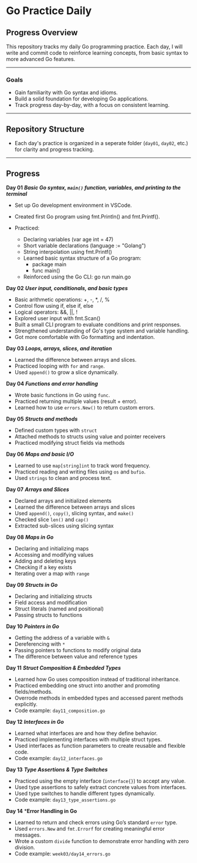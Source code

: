 # Go Practice Daily #

## Progress Overview ##

This repository tracks my daily Go programming practice. Each day, I will write and commit code to reinforce learning concepts, from basic syntax to more advanced Go features.


--- 

### Goals ###
- Gain familiarity with Go syntax and idioms.
- Build a solid foundation for developing Go applications.
- Track progress day-by-day, with a focus on consistent learning.

---

## Repository Structure ##
- Each day's practice is organized in a seperate folder (`day01`, `day02`, etc.) for clarity and progress tracking.

---

## Progress ##

**Day 01** 
***Basic Go syntax, `main()` function, variables, and printing to the terminal***
- Set up Go development environment in VSCode.
- Created first Go program using fmt.Println() and fmt.Printf().

- Practiced:
    - Declaring variables (var age int = 47)
    - Short variable declarations (language := "Golang")
    - String interpolation using fmt.Printf()
    - Learned basic syntax structure of a Go program:
        - package main
        - func main()
    - Reinforced using the Go CLI: go run main.go

**Day 02** 
***User input, conditionals, and basic types***
- Basic arithmetic operations: +, -, *, /, %
- Control flow using if, else if, else
- Logical operators: &&, ||, !
- Explored user input with fmt.Scan()
- Built a small CLI program to evaluate conditions and print responses.
- Strengthened understanding of Go's type system and variable handling.
- Got more comfortable with Go formatting and indentation.

**Day 03** 
***Loops, arrays, slices, and iteration***
- Learned the difference between arrays and slices.
- Practiced looping with `for` and `range`.
- Used `append()` to grow a slice dynamically.

**Day 04** 
***Functions and error handling***
- Wrote basic functions in Go using `func`.
- Practiced returning multiple values (result + error).
- Learned how to use `errors.New()` to return custom errors.

**Day 05** 
***Structs and methods*** 
- Defined custom types with `struct`
- Attached methods to structs using value and pointer receivers
- Practiced modifying struct fields via methods

**Day 06** 
***Maps and basic I/O***
- Learned to use `map[string]int` to track word frequency.
- Practiced reading and writing files using `os` and `bufio`.
- Used `strings` to clean and process text.

**Day 07**
***Arrays and Slices***
- Declared arrays and initialized elements
- Learned the difference between arrays and slices
- Used `append()`, `copy()`, slicing syntax, and `make()`
- Checked slice `len()` and `cap()`
- Extracted sub-slices using slicing syntax

**Day 08**
***Maps in Go***
- Declaring and initializing maps
- Accessing and modifying values
- Adding and deleting keys
- Checking if a key exists
- Iterating over a map with `range`

**Day 09**
***Structs in Go***
- Declaring and initializing structs
- Field access and modification
- Struct literals (named and positional)
- Passing structs to functions

**Day 10** 
***Pointers in Go***
- Getting the address of a variable with `&`
- Dereferencing with `*`
- Passing pointers to functions to modify original data
- The difference between value and reference types

**Day 11**
***Struct Composition & Embedded Types***
- Learned how Go uses composition instead of traditional inheritance.
- Practiced embedding one struct into another and promoting fields/methods.
- Overrode methods in embedded types and accessed parent methods explicitly.
- Code example: `day11_composition.go`

**Day 12**
***Interfaces in Go***
- Learned what interfaces are and how they define behavior.
- Practiced implementing interfaces with multiple struct types.
- Used interfaces as function parameters to create reusable and flexible code.
- Code example: `day12_interfaces.go`

**Day 13**
***Type Assertions & Type Switches***
- Practiced using the empty interface (`interface{}`) to accept any value.
- Used type assertions to safely extract concrete values from interfaces.
- Used type switches to handle different types dynamically.
- Code example: `day13_type_assertions.go`

**Day 14** 
***Error Handling in Go**
- Learned to return and check errors using Go’s standard `error` type.
- Used `errors.New` and `fmt.Errorf` for creating meaningful error messages.
- Wrote a custom `divide` function to demonstrate error handling with zero division.
- Code example: `week03/day14_errors.go`